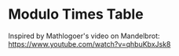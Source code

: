 # Modulo Times Table
Inspired by Mathlogoer's video on Mandelbrot: https://www.youtube.com/watch?v=qhbuKbxJsk8